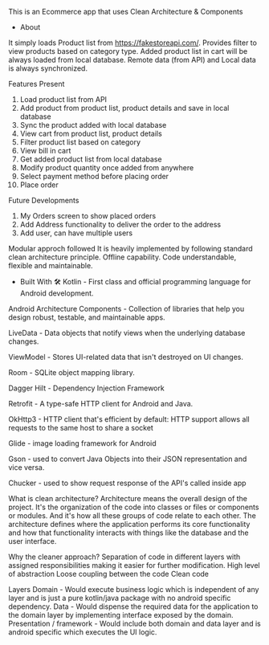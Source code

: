 This is an Ecommerce app that uses Clean Architecture & Components

- About

It simply loads Product list from https://fakestoreapi.com/. Provides filter to view products based on category type. Added product list in cart will be always loaded 
from local database. Remote data (from API) and Local data is always synchronized.

Features Present 

1. Load product list from API
2. Add product from product list, product details and save in local database
3. Sync the product added with local database
4. View cart from product list, product details
5. Filter product list based on category
6. View bill in cart
7. Get added product list from local database
8. Modify product quantity once added from anywhere
9. Select payment method before placing order
10. Place order

Future Developments

1. My Orders screen to show placed orders
2. Add Address functionality to deliver the order to the address
3. Add user, can have multiple users

Modular approch followed
It is heavily implemented by following standard clean architecture principle.
Offline capability.
Code understandable, flexible and maintainable.

- Built With 🛠
Kotlin -
First class and official programming language for Android development.

Android Architecture Components - 
Collection of libraries that help you design robust, testable, and maintainable apps.

LiveData - 
Data objects that notify views when the underlying database changes.

ViewModel - 
Stores UI-related data that isn't destroyed on UI changes.

Room - 
SQLite object mapping library.

Dagger Hilt - 
Dependency Injection Framework

Retrofit - 
A type-safe HTTP client for Android and Java.

OkHttp3 - 
HTTP client that's efficient by default: HTTP support allows all requests to the same host to share a socket

Glide - 
image loading framework for Android

Gson - 
used to convert Java Objects into their JSON representation and vice versa.

Chucker -
used to show request response of the API's called inside app

What is clean architecture?
Architecture means the overall design of the project. It's the organization of the code into classes or files or 
components or modules. And it's how all these groups of code relate to each other. The architecture defines where the application performs 
its core functionality and how that functionality interacts with things like the database and the user interface.

Why the cleaner approach?
Separation of code in different layers with assigned responsibilities making it easier for further modification.
High level of abstraction
Loose coupling between the code
Clean code

Layers
Domain - Would execute business logic which is independent of any layer and is just a pure kotlin/java package with no android specific dependency.
Data - Would dispense the required data for the application to the domain layer by implementing interface exposed by the domain.
Presentation / framework - Would include both domain and data layer and is android specific which executes the UI logic.
